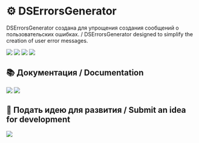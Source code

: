 # ⚙️ DSErrorsGenerator
DSErrorsGenerator создана для упрощения создания сообщений о пользовательских ошибках. / DSErrorsGenerator designed to simplify the creation of user error messages.

![](https://img.shields.io/badge/version-0.0.1-red)
![](https://img.shields.io/badge/python->=_3.8-blue)
![](https://img.shields.io/badge/discord.py->=_1.5-blue)
![](https://img.shields.io/badge/emoji->=_1.2-blue)

## 📚 Документация / Documentation
[![](https://img.shields.io/badge/-Документация_на_Русском-2f3136?style=for-the-badge&logo=books)](https://github.com/FeeFort/discord-error-generator/blob/main/documentation-ru.md)
[![](https://img.shields.io/badge/-Documentation_on_English-2f3136?style=for-the-badge)](https://github.com/FeeFort/discord-error-generator/blob/main/documentation-en.md)

## 🤙 Подать идею для развития / Submit an idea for development
[![](https://img.shields.io/badge/-мой_дискорд-2f3136?style=for-the-badge&logo=Discord)](https://discord.com/users/435463855250866176)
